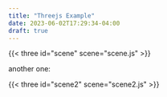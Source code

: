 ```yaml
---
title: "Threejs Example"
date: 2023-06-02T17:29:34-04:00
draft: true
---
```


{{< three id="scene" scene="scene.js" >}}

another one:

{{< three id="scene2" scene="scene2.js" >}}
